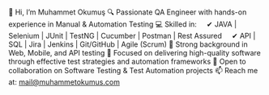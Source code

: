👋 Hi, I’m Muhammet Okumuş
🔍 Passionate QA Engineer with hands-on experience in Manual & Automation Testing
💻 Skilled in:
    ✔ JAVA | Selenium | JUnit | TestNG | Cucumber | Postman | Rest Assured
    ✔ API | SQL | Jira | Jenkins | Git/GitHub | Agile (Scrum)
🧪 Strong background in Web, Mobile, and API testing
🚀 Focused on delivering high-quality software through effective test strategies and automation frameworks
🤝 Open to collaboration on Software Testing & Test Automation projects
📫 Reach me at: mail@muhammetokumus.com
